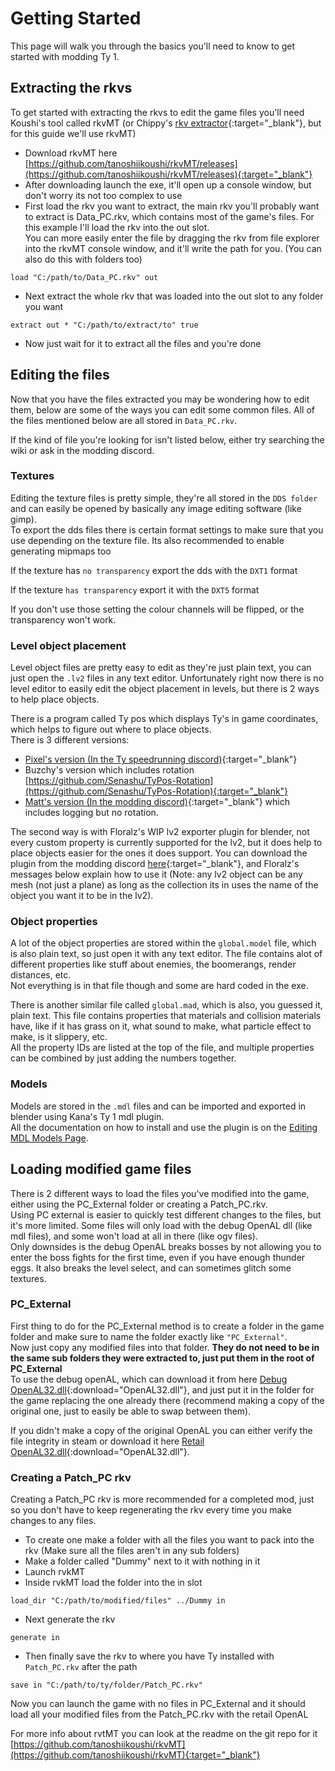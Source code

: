 # Getting Started

This page will walk you through the basics you'll need to know to get started with modding Ty 1.

## Extracting the rkvs

To get started with extracting the rkvs to edit the game files you'll need Koushi's tool called rkvMT (or Chippy's [rkv extractor](https://github.com/1superchip/Rkv-Extractor){:target="_blank"}, but for this guide we'll use rkvMT)  

- Download rkvMT here [https://github.com/tanoshiikoushi/rkvMT/releases](https://github.com/tanoshiikoushi/rkvMT/releases){:target="_blank"}
- After downloading launch the exe, it'll open up a console window, but don't worry its not too complex to use
- First load the rkv you want to extract, the main rkv you'll probably want to extract is Data_PC.rkv, which contains most of the game's files. For this example I'll load the rkv into the out slot.  
You can more easily enter the file by dragging the rkv from file explorer into the rkvMT console window, and it'll write the path for you. (You can also do this with folders too)
```
load "C:/path/to/Data_PC.rkv" out
```
- Next extract the whole rkv that was loaded into the out slot to any folder you want
```
extract out * "C:/path/to/extract/to" true
```
- Now just wait for it to extract all the files and you're done

## Editing the files

Now that you have the files extracted you may be wondering how to edit them, below are some of the ways you can edit some common files. All of the files mentioned below are all stored in `Data_PC.rkv`.

If the kind of file you're looking for isn't listed below, either try searching the wiki or ask in the modding discord.

### Textures

Editing the texture files is pretty simple, they're all stored in the `DDS folder` and can easily be opened by basically any image editing software (like gimp).  
To export the dds files there is certain format settings to make sure that you use depending on the texture file. Its also recommended to enable generating mipmaps too

If the texture has `no transparency` export the dds with the `DXT1` format

If the texture `has transparency` export it with the `DXT5` format

If you don't use those setting the colour channels will be flipped, or the transparency won't work.

### Level object placement

Level object files are pretty easy to edit as they're just plain text, you can just open the `.lv2` files in any text editor. Unfortunately right now there is no level editor to easily edit the object placement in levels, but there is 2 ways to help place objects. 

There is a program called Ty pos which displays Ty's in game coordinates, which helps to figure out where to place objects.  
There is 3 different versions:

- [Pixel's version (In the Ty speedrunning discord)](https://discord.com/channels/161894912080478208/706965938830049401/910153993265758240){:target="_blank"}
- Buzchy's version which includes rotation [https://github.com/Senashu/TyPos-Rotation](https://github.com/Senashu/TyPos-Rotation){:target="_blank"}
- [Matt's version (In the modding discord)](https://discord.com/channels/1029229401314967562/1029419492641615903/1077002267271626762){:target="_blank"} which includes logging but no rotation.

The second way is with Floralz's WIP lv2 exporter plugin for blender, not every custom property is currently supported for the lv2, but it does help to place objects easier for the ones it does support. You can download the plugin from the modding discord [here](https://discord.com/channels/1029229401314967562/1029384056984571934/1231455330609926235){:target="_blank"}, and Floralz's messages below explain how to use it (Note: any lv2 object can be any mesh (not just a plane) as long as the collection its in uses the name of the object you want it to be in the lv2).

### Object properties

A lot of the object properties are stored within the `global.model` file, which is also plain text, so just open it with any text editor. The file contains alot of different properties like stuff about enemies, the boomerangs, render distances, etc.  
Not everything is in that file though and some are hard coded in the exe.

There is another similar file called `global.mad`, which is also, you guessed it, plain text. This file contains properties that materials and collision materials have, like if it has grass on it, what sound to make, what particle effect to make, is it slippery, etc.  
All the property IDs are listed at the top of the file, and multiple properties can be combined by just adding the numbers together.

### Models

Models are stored in the `.mdl` files and can be imported and exported in blender using Kana's Ty 1 mdl plugin.  
All the documentation on how to install and use the plugin is on the [Editing MDL Models Page](../Ty1/EditingMDLs.md).

## Loading modified game files

There is 2 different ways to load the files you've modified into the game, either using the PC_External folder or creating a Patch_PC.rkv.  
Using PC external is easier to quickly test different changes to the files, but it's more limited. Some files will only load with the debug OpenAL dll (like mdl files), and some won't load at all in there (like ogv files).  
Only downsides is the debug OpenAL breaks bosses by not allowing you to enter the boss fights for the first time, even if you have enough thunder eggs. It also breaks the level select, and can sometimes glitch some textures.

### PC_External

First thing to do for the PC_External method is to create a folder in the game folder and make sure to name the folder exactly like `"PC_External"`.  
Now just copy any modified files into that folder. **They do not need to be in the same sub folders they were extracted to, just put them in the root of PC_External**  
To use the debug openAL, which can download it from here [Debug OpenAL32.dll](../assets/OpenAL/DebugOpenAL32.dll){:download="OpenAL32.dll"}, and just put it in the folder for the game replacing the one already there (recommend making a copy of the original one, just to easily be able to swap between them).

If you didn't make a copy of the original OpenAL you can either verify the file integrity in steam or download it here [Retail OpenAL32.dll](../assets/OpenAL/RetailOpenAL32.dll){:download="OpenAL32.dll"}.

### Creating a Patch_PC rkv

Creating a Patch_PC rkv is more recommended for a completed mod, just so you don't have to keep regenerating the rkv every time you make changes to any files.

- To create one make a folder with all the files you want to pack into the rkv (Make sure all the files aren't in any sub folders)
- Make a folder called "Dummy" next to it with nothing in it
- Launch rvkMT
- Inside rvkMT load the folder into the in slot
```
load_dir "C:/path/to/modified/files" ../Dummy in
```
- Next generate the rkv
```
generate in
```
- Then finally save the rkv to where you have Ty installed with `Patch_PC.rkv` after the path
```
save in "C:/path/to/ty/folder/Patch_PC.rkv"
```

Now you can launch the game with no files in PC_External and it should load all your modified files from the Patch_PC.rkv with the retail OpenAL


For more info about rvtMT you can look at the readme on the git repo for it [https://github.com/tanoshiikoushi/rkvMT](https://github.com/tanoshiikoushi/rkvMT){:target="_blank"}